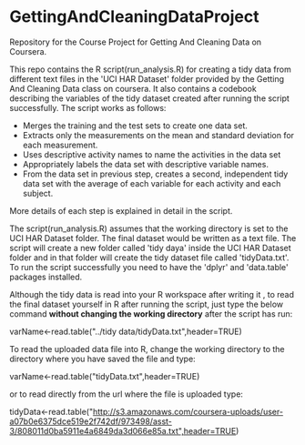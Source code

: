 # GettingAndCleaningDataProject
Repository for the Course Project for Getting And Cleaning Data on Coursera.

This repo contains the R script(run_analysis.R) for creating a tidy data from different text files in the 'UCI HAR Dataset' folder provided by the Getting And Cleaning Data class on 
coursera. It also contains a codebook describing the variables of the tidy dataset created after running the script successfully.
The script works as follows:
- Merges the training and the test sets to create one data set. 
- Extracts only the measurements on the mean and standard deviation for each measurement. 
- Uses descriptive activity names to name the activities in the data set
- Appropriately labels the data set with descriptive variable names. 
- From the data set in previous step, creates a second, independent tidy data set with the average of each variable for each activity and each subject.

More details of each step is explained in detail in the script.

The script(run_analysis.R) assumes that the working directory is set to the UCI HAR Dataset folder. The final dataset would be written as a text file. The script will create a 
new folder called 'tidy daya' inside the UCI HAR Dataset folder and in that folder will create the tidy dataset file called 'tidyData.txt'. To run the script successfully you need to 
have the 'dplyr' and 'data.table' packages installed.

Although the tidy data is read into your R workspace after writing it , to read the final dataset yourself in R after running the script, just type the below 
command **without changing the working directory** after the script has run:

varName<-read.table("../tidy data/tidyData.txt",header=TRUE)

To read the uploaded data file into R, change the working directory to the directory where you have saved the file and type:

varName<-read.table("tidyData.txt",header=TRUE)

or to read directly from the url where the file is uploaded type:

tidyData<-read.table("http://s3.amazonaws.com/coursera-uploads/user-a07b0e6375dce519e2f742df/973498/asst-3/808011d0ba5911e4a6849da3d066e85a.txt",header=TRUE)

